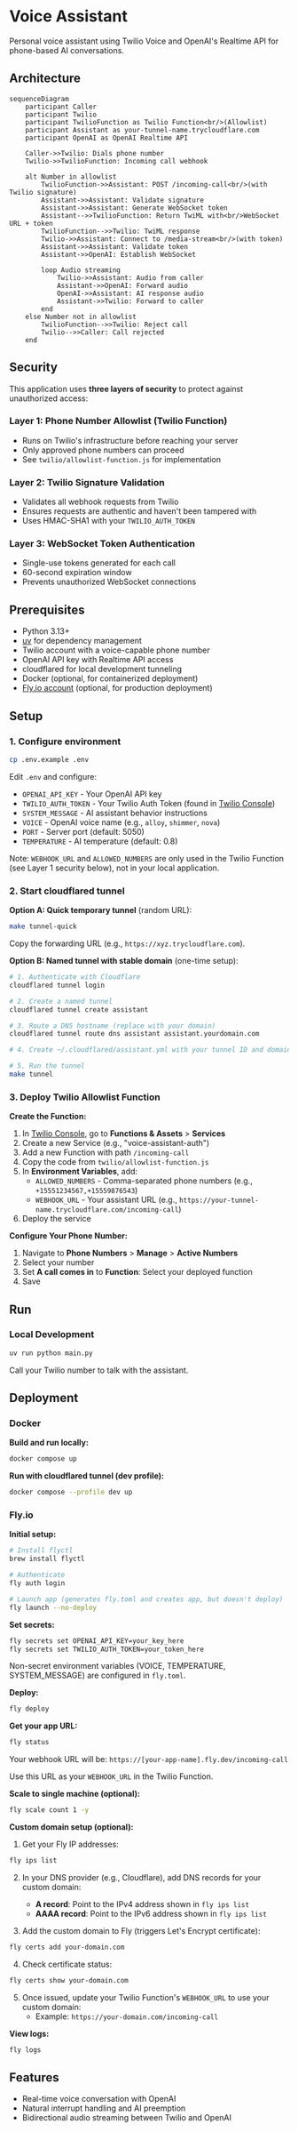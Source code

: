 # Voice Assistant

Personal voice assistant using Twilio Voice and OpenAI's Realtime API for phone-based AI conversations.

## Architecture

```mermaid
sequenceDiagram
    participant Caller
    participant Twilio
    participant TwilioFunction as Twilio Function<br/>(Allowlist)
    participant Assistant as your-tunnel-name.trycloudflare.com
    participant OpenAI as OpenAI Realtime API

    Caller->>Twilio: Dials phone number
    Twilio->>TwilioFunction: Incoming call webhook

    alt Number in allowlist
        TwilioFunction->>Assistant: POST /incoming-call<br/>(with Twilio signature)
        Assistant->>Assistant: Validate signature
        Assistant->>Assistant: Generate WebSocket token
        Assistant-->>TwilioFunction: Return TwiML with<br/>WebSocket URL + token
        TwilioFunction-->>Twilio: TwiML response
        Twilio->>Assistant: Connect to /media-stream<br/>(with token)
        Assistant->>Assistant: Validate token
        Assistant->>OpenAI: Establish WebSocket

        loop Audio streaming
            Twilio->>Assistant: Audio from caller
            Assistant->>OpenAI: Forward audio
            OpenAI->>Assistant: AI response audio
            Assistant->>Twilio: Forward to caller
        end
    else Number not in allowlist
        TwilioFunction-->>Twilio: Reject call
        Twilio-->>Caller: Call rejected
    end
```

## Security

This application uses **three layers of security** to protect against unauthorized access:

### Layer 1: Phone Number Allowlist (Twilio Function)
- Runs on Twilio's infrastructure before reaching your server
- Only approved phone numbers can proceed
- See `twilio/allowlist-function.js` for implementation

### Layer 2: Twilio Signature Validation
- Validates all webhook requests from Twilio
- Ensures requests are authentic and haven't been tampered with
- Uses HMAC-SHA1 with your `TWILIO_AUTH_TOKEN`

### Layer 3: WebSocket Token Authentication
- Single-use tokens generated for each call
- 60-second expiration window
- Prevents unauthorized WebSocket connections

## Prerequisites

- Python 3.13+
- [uv](https://docs.astral.sh/uv/) for dependency management
- Twilio account with a voice-capable phone number
- OpenAI API key with Realtime API access
- cloudflared for local development tunneling
- Docker (optional, for containerized deployment)
- [Fly.io account](https://fly.io) (optional, for production deployment)

## Setup

### 1. Configure environment

```bash
cp .env.example .env
```

Edit `.env` and configure:
- `OPENAI_API_KEY` - Your OpenAI API key
- `TWILIO_AUTH_TOKEN` - Your Twilio Auth Token (found in [Twilio Console](https://console.twilio.com/))
- `SYSTEM_MESSAGE` - AI assistant behavior instructions
- `VOICE` - OpenAI voice name (e.g., `alloy`, `shimmer`, `nova`)
- `PORT` - Server port (default: 5050)
- `TEMPERATURE` - AI temperature (default: 0.8)

Note: `WEBHOOK_URL` and `ALLOWED_NUMBERS` are only used in the Twilio Function (see Layer 1 security below), not in your local application.

### 2. Start cloudflared tunnel

**Option A: Quick temporary tunnel** (random URL):
```bash
make tunnel-quick
```
Copy the forwarding URL (e.g., `https://xyz.trycloudflare.com`).

**Option B: Named tunnel with stable domain** (one-time setup):
```bash
# 1. Authenticate with Cloudflare
cloudflared tunnel login

# 2. Create a named tunnel
cloudflared tunnel create assistant

# 3. Route a DNS hostname (replace with your domain)
cloudflared tunnel route dns assistant assistant.yourdomain.com

# 4. Create ~/.cloudflared/assistant.yml with your tunnel ID and domain

# 5. Run the tunnel
make tunnel
```

### 3. Deploy Twilio Allowlist Function

**Create the Function:**
1. In [Twilio Console](https://console.twilio.com/), go to **Functions & Assets** > **Services**
2. Create a new Service (e.g., "voice-assistant-auth")
3. Add a new Function with path `/incoming-call`
4. Copy the code from `twilio/allowlist-function.js`
5. In **Environment Variables**, add:
   - `ALLOWED_NUMBERS` - Comma-separated phone numbers (e.g., `+15551234567,+15559876543`)
   - `WEBHOOK_URL` - Your assistant URL (e.g., `https://your-tunnel-name.trycloudflare.com/incoming-call`)
6. Deploy the service

**Configure Your Phone Number:**
1. Navigate to **Phone Numbers** > **Manage** > **Active Numbers**
2. Select your number
3. Set **A call comes in** to **Function**: Select your deployed function
4. Save

## Run

### Local Development

```bash
uv run python main.py
```

Call your Twilio number to talk with the assistant.

## Deployment

### Docker

**Build and run locally:**
```bash
docker compose up
```

**Run with cloudflared tunnel (dev profile):**
```bash
docker compose --profile dev up
```

### Fly.io

**Initial setup:**
```bash
# Install flyctl
brew install flyctl

# Authenticate
fly auth login

# Launch app (generates fly.toml and creates app, but doesn't deploy)
fly launch --no-deploy
```

**Set secrets:**
```bash
fly secrets set OPENAI_API_KEY=your_key_here
fly secrets set TWILIO_AUTH_TOKEN=your_token_here
```

Non-secret environment variables (VOICE, TEMPERATURE, SYSTEM_MESSAGE) are configured in `fly.toml`.

**Deploy:**
```bash
fly deploy
```

**Get your app URL:**
```bash
fly status
```

Your webhook URL will be: `https://[your-app-name].fly.dev/incoming-call`

Use this URL as your `WEBHOOK_URL` in the Twilio Function.

**Scale to single machine (optional):**
```bash
fly scale count 1 -y
```

**Custom domain setup (optional):**

1. Get your Fly IP addresses:
```bash
fly ips list
```

2. In your DNS provider (e.g., Cloudflare), add DNS records for your custom domain:
   - **A record**: Point to the IPv4 address shown in `fly ips list`
   - **AAAA record**: Point to the IPv6 address shown in `fly ips list`

3. Add the custom domain to Fly (triggers Let's Encrypt certificate):
```bash
fly certs add your-domain.com
```

4. Check certificate status:
```bash
fly certs show your-domain.com
```

5. Once issued, update your Twilio Function's `WEBHOOK_URL` to use your custom domain:
   - Example: `https://your-domain.com/incoming-call`

**View logs:**
```bash
fly logs
```

## Features

- Real-time voice conversation with OpenAI
- Natural interrupt handling and AI preemption
- Bidirectional audio streaming between Twilio and OpenAI

